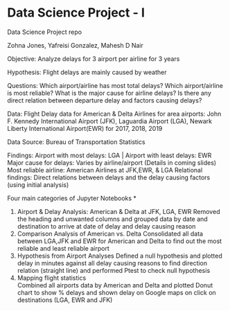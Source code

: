 # Data Science Project - I
Data Science Project repo
 
Zohna Jones, Yafreisi Gonzalez, Mahesh D Nair

Objective: Analyze delays for 3 airport per airline for 3 years

Hypothesis: Flight delays are mainly caused by weather

Questions: 
Which airport/airline has most total delays?
Which airport/airline is most reliable?
What is the major cause for airline delays?
Is there any direct relation between departure delay and factors causing delays?

Data: Flight Delay data for American & Delta Airlines for area airports: 
John F. Kennedy International Airport (JFK), Laguardia Airport (LGA), Newark Liberty International Airport(EWR) for 2017, 2018, 2019

Data Source: Bureau of Transportation Statistics 

Findings: 
Airport with most delays: LGA | Airport with least delays: EWR 
Major cause for delays: Varies by airline/airport (Details in coming slides)
Most reliable airline: American Airlines at JFK,EWR, & LGA 
Relational findings: Direct relations between delays and the delay causing factors (using initial analysis)

 
Four main categories of Jupyter Notebooks  *
1. Airport & Delay Analysis: American & Delta at JFK, LGA, EWR
   Removed the heading and unwanted columns and grouped data by date and destination to arrive at date of delay and delay causing    reason 
2. Comparison Analysis of American vs. Delta 
   Consolidated all data between LGA,JFK and EWR for American and Delta to find out the most reliable and least reliable airport
3. Hypothesis from Airport Analyses
   Defined a null hypothesis and plotted delay in minutes against all delay causing reasons to find direction relation (straight      line) and performed Ptest to check null hypothesis
4. Mapping flight statistics  
  Combined all airports data by American and Delta and plotted Donut chart to show % delays and shown delay on Google maps on       click on destinations (LGA, EWR and JFK)

